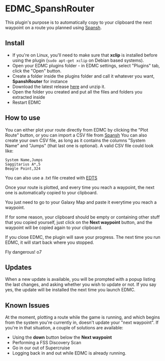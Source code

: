 # EDMC_SpanshRouter

This plugin's purpose is to automatically copy to your clipboard the next waypoint on a route you planned using [Spansh](https://www.spansh.co.uk/plotter).

## Install

- If you're on Linux, you'll need to make sure that **xclip** is installed before using the plugin (`sudo apt-get xclip` on Debian based systems).
- Open your EDMC plugins folder - in EDMC settings, select "Plugins" tab, click the "Open" button.
- Create a folder inside the plugins folder and call it whatever you want, **SpanshRouter** for instance
- Download the latest release [here](https://github.com/CMDR-Kiel42/EDMC_SpanshRouter/releases/latest) and unzip it.
- Open the folder you created and put all the files and folders you extracted inside
- Restart EDMC

## How to use

You can either plot your route directly from EDMC by clicking the "Plot Route" button, or you can import a CSV file from [Spansh](https://www.spansh.co.uk/plotter)
You can also create your own CSV file, as long as it contains the columns "System Name" and "Jumps" (that last one is optional).
A valid CSV file could look like:

```csv
System Name,Jumps
Saggitarius A*,5
Beagle Point,324
```

You can also use a .txt file created with [EDTS](https://bitbucket.org/Esvandiary/edts/wiki/edts)

Once your route is plotted, and every time you reach a waypoint, the next one is automatically copied to your clipboard.

You just need to go to your Galaxy Map and paste it everytime you reach a waypoint.

If for some reason, your clipboard should be empty or containing other stuff that you copied yourself, just click on the **Next waypoint** button, and the waypoint will be copied again to your clipboard.

If you close EDMC, the plugin will save your progress. The next time you run EDMC, it will start back where you stopped.

Fly dangerous! o7

## Updates

When a new update is available, you will be prompted with a popup listing the last changes, and asking whether you wish to update or not. If you say yes, the update will be installed the next time you launch EDMC.

## Known Issues

At the moment, plotting a route while the game is running, and which begins from the system you're currently in, doesn't update your "next waypoint". If you're in that situation, a couple of solutions are available:

- Using the **down** button below the **Next waypoint**
- Performing a FSS Discovery Scan
- Go in our out of Supercruise
- Logging back in and out while EDMC is already running.
